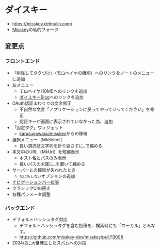 # ダイスキー

- https://misskey.delmulin.com/
- [Misskey](https://github.com/misskey-dev/misskey/)の私的フォーク

## 変更点

### フロントエンド

- 「削除してタグづけ」（[モロヘイヤ](https://github.com/pooza/mulukhiya-toot-proxy/)の機能）へのリンクをノートのメニューに追加
- 左メニュー
  - モロヘイヤHOMEへのリンクを追加
  - [ダイスキーBlog](https://blog.misskey.delmulin.com)へのリンクを追加
- OAuth認証まわりでの文言修正
  - 不自然な文言「アプリケーションに戻ってやっていってください」を修正
  - 認証キーが画面に表示されていなかった為、追加
- 「固定タグ」ウィジェット
  - [karasugawasu/misskey](https://github.com/karasugawasu/misskey)からの移植
- 選択メニュー（MkSelect）
  - 長い選択肢文字列を折り返さずに`…`で縮める
- 本文中のURL（MkUrl）を短縮表示
  - ホスト名とパスのみ表示
  - 長いパスの末尾に`…`を置いて縮める
- サーバーとの接続が失われたとき
  - `なにもしない`オプションの追加
- [ナビゲーションバー拡張](https://github.com/pooza/misskey/pull/342)
- クラシックUIの廃止
- 各種パラメータ調整

### バックエンド

- デフォルトハッシュタグ対応
	- デフォルトハッシュタグを含む投稿を、検索時にも「ローカル」とみなす。
  - https://github.com/misskey-dev/misskey/pull/13098
- 2024/2に大量発生したスパムへの対策
